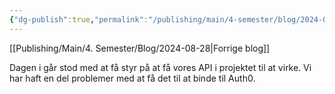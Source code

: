 ```yaml
---
{"dg-publish":true,"permalink":"/publishing/main/4-semester/blog/2024-08-30/","title":"Fre. d. 30. Aug","hide":true,"tags":["Systemudvikling","Projektarbejde","Programmering","Microservices"],"created":"2024-08-30T06:33:16.030+02:00"}
---
```


[[Publishing/Main/4. Semester/Blog/2024-08-28\|Forrige blog]]

Dagen i går stod med at få styr på at få vores API i projektet til at virke. Vi
har haft en del problemer med at få det til at binde til Auth0.
